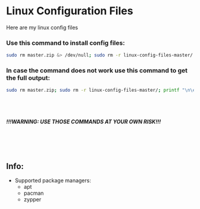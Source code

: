 
# Linux Configuration Files

Here are my linux config files


### Use this command to install config files:

```bash
sudo rm master.zip &> /dev/null; sudo rm -r linux-config-files-master/ &> /dev/null; printf "\n\e[93mStarting config file installation...\e[0m\n\n"; wget https://github.com/JacksStuff0905/linux-config-files/archive/master.zip &> /dev/null && unzip master.zip &> /dev/null && bash linux-config-files-master/load-config-files.sh; sudo rm master.zip
```

### In case the command does not work use this command to get the full output:

```bash
sudo rm master.zip; sudo rm -r linux-config-files-master/; printf "\n\e[93mStarting config file installation...\e[0m\n\n"; wget https://github.com/JacksStuff0905/linux-config-files/archive/master.zip && unzip master.zip && bash linux-config-files-master/load-config-files.sh; sudo rm master.zip
```
<br><br>

#### *!!!WARNING: USE THOSE COMMANDS AT YOUR OWN RISK!!!*


<br><br><br>
## Info:
- Supported package managers:
    - apt
    - pacman
    - zypper
